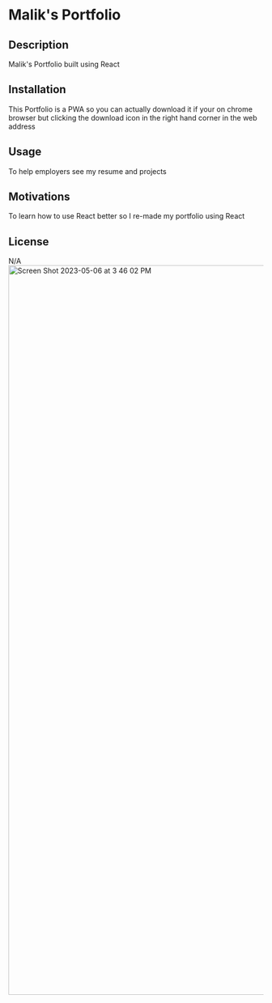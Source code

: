 # Malik's Portfolio

## Description

Malik's Portfolio built using React

## Installation

This Portfolio is a PWA so you can actually download it if your on chrome browser but clicking the download icon in the right hand corner in the web address

## Usage

To help employers see my resume and projects

## Motivations

To learn how to use React better so I re-made my portfolio using React

## License

N/A
<img width="1442" alt="Screen Shot 2023-05-06 at 3 46 02 PM" src="https://user-images.githubusercontent.com/119153047/236649268-94aa58f9-90ee-4adb-8162-85df39a608ab.png">
